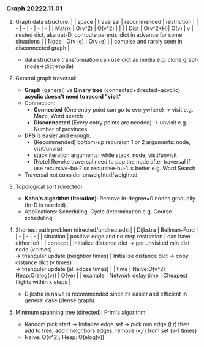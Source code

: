 ### Graph 20222.11.01
1. Graph data structure:
    |        | space    | traversal | recommended | restriction |
    | -      |   -      |  -        | -           | - |
    | Matrix | O(v^2)   | O(v^2)    |             |   |
    | Dict   | O(v^2\*H)| O(v)      | v           | nested dict, aka out-D, compute parents_dict in advance for some situations |
    | Node   | O(v+e)   | O(v+e)    |             | complex and rarely seen in disconnected graph |
    + data structure transformation can use dict as media e.g. clone graph (node->dict->node)

2. General graph traversal:
    + **Graph** (general) vs **Binary tree** (connected+directed+acyclic): **acyclic doesn't need to record "visit"**
    + Connection:
        + **Connected** (One entry point can go to everywhere) -> visit e.g. Maze, Word search
        + **Disconnected** (Every entry points are needed) -> unvisit e.g. Number of provinces
    + **DFS** is easier and enough:
        + (Recommended) bottom-up recursion 1 or 2 arguments: node, visit/unvisit 
        + stack iteration arguments: while stack, node, visit/unvisit
        + [Note] Revoke traversal need to pop the node after traversal if use recursive-bu-2 so recursive-bu-1 is better e.g. Word Search
    + Traversal not consider unweighted/weighted

3. Topological sort (directed):
    + **Kahn's algorithm (Iteration)**: Remove in-degree=0 nodes gradually (In-D is needed).
    + Applications: Scheduling, Cycle determination e.g. Course scheduling
    
4. Shortest path problem (directed/undirected):
    |            | Dijkstra | Bellman-Ford           |
    | -          | -        | -                      |
    | situation  | positive edge and no step restriction | can have either left |
    | concept    | Initialize distance dict -> get unvisited min dist node (v times)<br>-> triangular update (neighbor times) | Initialize distance dict -> copy distance dict (v times)<br>-> triangular update (all edges times) |
    | time       | Naive:O(v^2)<br>Heap:O(elog(v)) | O(ve) |
    | example    | Network delay time | Cheapest flights within k steps |
    + Dijkstra in naive is recommended since its easier and efficient in general case (dense graph)
    
5. Minimum spanning tree (directed): Prim's algorithm
    + Random pick start -> Initialize edge set -> pick min edge (l,r) then add to tree, add r neighbors edges, remove (x,r) from set (v-1 times)
    + Naive: O(v^2); Heap: O(elog(v))
